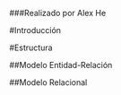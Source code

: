 ###Realizado por Alex He

#Introducción

#Estructura

##Modelo Entidad-Relación

##Modelo Relacional
